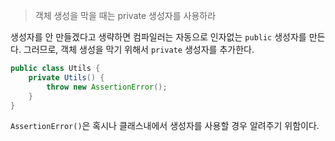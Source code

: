 > 객체 생성을 막을 때는 private 생성자를 사용하라

생성자를 안 만들겠다고 생략하면 컴파일러는 자동으로 인자없는 `public` 생성자를 만든다. 그러므로, 객체 생성을 막기 위해서 `private` 생성자를 추가한다.

```java
public class Utils {
	private Utils() {		
		throw new AssertionError();
	}
}
```

`AssertionError()`은 혹시나 클래스내에서 생성자를 사용할 경우 알려주기 위함이다.